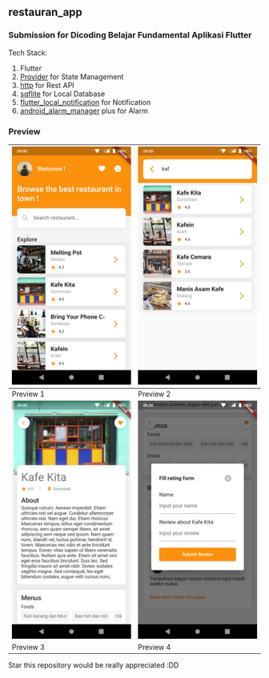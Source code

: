 ## restauran_app 
### Submission for Dicoding Belajar Fundamental Aplikasi Flutter

Tech Stack:
1. Flutter
2. [Provider](https://pub.dev/packages/provider) for State Management
3. [http](https://pub.dev/packages/http) for Rest API 
4. [sqflite](https://pub.dev/packages/sqflite) for Local Database
5. [flutter_local_notification](https://pub.dev/packages/flutter_local_notifications) for Notification 
6. [android_alarm_manager](https://pub.dev/packages/android_alarm_manager_plus) plus for Alarm

### Preview
|![Preview 1](app_image_preview/Screenshot_20220329-131613.png)|![Preview 1](app_image_preview/Screenshot_20220329-131643.png)|
|--------------------------------------------------------------|--------------------------------------------------------------|
|                     Preview 1                                |                          Preview 2                           |
|![Preview 1](app_image_preview/Screenshot_20220329-131654.png)|![Preview 1](app_image_preview/Screenshot_20220329-131709.png)|
|                     Preview 3                                |                          Preview 4                           |

Star this repository would be really appreciated :DD
